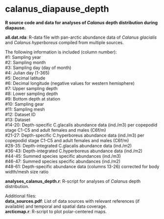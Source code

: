 #  calanus_diapause_depth 

<b>R source code and data for analyses of <i>Calanus</i> depth distribution during diapause.</b>

<b>all.dat.rda</b>: R-data file with pan-arctic abundance data of <i>Calanus glacialis</i> and <i>Calanus hyperboreus</i> compiled from multiple sources.<br>

The following information is included (column number):<br>
#1: Sampling year<br>
#2: Sampling month<br>
#3: Sampling day (day of month)<br>
#4: Julian day (1-365)<br>
#5: Decimal latitude<br>
#6: Decimal longitude (negative values for western hemisphere)<br>
#7: Upper sampling depth<br>
#8: Lower sampling depth<br>
#9: Bottom depth at station<br>
#10: Sampling gear<br>
#11: Sampling mesh<br>
#12: Dataset ID<br>
#13: Dataset<br>
#14-20: Depth-specific C.glacalis abundance data (ind./m3) per copepodid stage C1-C5 and adult females and males (C6f/m)<br>
#21-27: Depth-specific C.hyperboreus abundance data (ind./m3) per copepodid stage C1-C5 and adult females and males (C6f/m)<br>
#28-35: Depth-integrated C.glacalis abundance data (ind./m2)<br>
#36-43: Depth-integrated C.hyperboreus abundance data (ind./m2)<br>
#44-45: Summed species specific abundances (ind./m3)<br>
#46-47: Summed species specific abundances (ind./m2)<br>
#48-61: Depth-specific abundance data (columns 13-26) corrected for body width/mesh size ratio<br>


<b>analyses_calanus_depth.r</b>: R-script for analyses of <i>Calanus</i> depth distribution.

Additional files:<br>
<b>data_sources.pdf</b>: List of data sources with relevant references (if available) and temporal and spatial data coverage.<br>
<b>arcticmap.r</b>: R-script to plot polar-centered maps.
